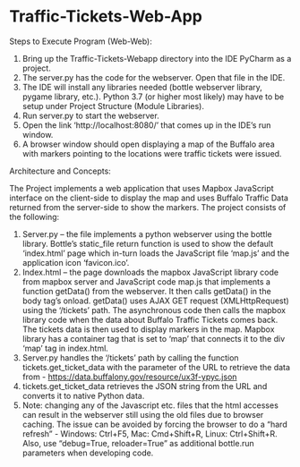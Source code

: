 # Traffic-Tickets-Web-App
Steps to Execute Program (Web-Web):

1.	Bring up the Traffic-Tickets-Webapp directory into the IDE PyCharm as a project. 
2.	The server.py has the code for the webserver. Open that file in the IDE. 
3.	The IDE will install any libraries needed (bottle webserver library, pygame library, etc.). Python 3.7 (or higher most likely) may have to be setup under Project Structure (Module Libraries). 
4.	Run server.py to start the webserver. 
5.	Open the link ‘http://localhost:8080/’ that comes up in the IDE’s run window. 
6.	A browser window should open displaying a map of the Buffalo area with markers pointing to the locations were traffic tickets were issued. 


Architecture and Concepts:

The Project implements a web application that uses Mapbox JavaScript interface on the client-side to display the map and uses Buffalo Traffic Data returned from the server-side to show the markers. The project consists of the following:

1.	Server.py – the file implements a python webserver using the bottle library. Bottle’s static_file return function is used to show the default ‘index.html’ page which in-turn loads the JavaScript file ‘map.js’ and the application icon ‘favicon.ico’. 
2.	Index.html – the page downloads the mapbox JavaScript library code from mapbox server and JavaScript code map.js that implements a function getData() from the webserver. It then calls getData() in the body tag’s onload. getData() uses AJAX GET request (XMLHttpRequest) using the ‘/tickets’ path. The asynchronous code then calls the mapbox library code when the data about Buffalo Traffic Tickets comes back. The tickets data is then used to display markers in the map. Mapbox library has a container tag that is set to ‘map’ that connects it to the div ‘map’ tag in index.html. 
3.	Server.py handles the ‘/tickets’ path by calling the function tickets.get_ticket_data with the parameter of the URL to retrieve the data from - https://data.buffalony.gov/resource/ux3f-ypyc.json 
4.	tickets.get_ticket_data retrieves the JSON string from the URL and converts it to native Python data. 
5.	Note: changing any of the Javascript etc. files that the html accesses can result in the webserver still using the old files due to browser caching. The issue can be avoided by forcing the browser to do a “hard refresh” - Windows: Ctrl+F5, Mac: Cmd+Shift+R, Linux: Ctrl+Shift+R. Also, use “debug=True, reloader=True” as additional bottle.run parameters when developing code.
